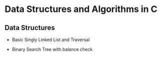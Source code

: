 # Data Structures and Algorithms in C

## Data Structures

* Basic Singly Linked List and Traversal

* Binary Search Tree with balance check